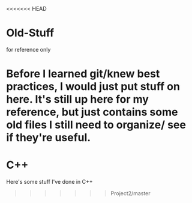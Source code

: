 <<<<<<< HEAD
# Old-Stuff
for reference only

Before I learned git/knew best practices, I would just put stuff on here. It's still up here for my reference, but just contains some old files I still need to organize/ see if they're useful.
=======
# C++
Here's some stuff I've done in C++
>>>>>>> Project2/master
